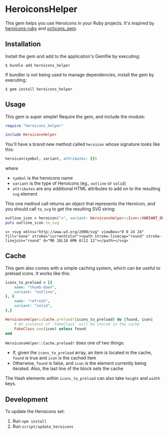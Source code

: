 # HeroiconsHelper

This gem helps you use Heroicons in your Ruby projects. It's inspired by [heroicons-ruby](https://github.com/chunlea/heroicons-ruby) and [octicons_gem](https://github.com/primer/octicons/tree/main/lib/octicons_gem).

## Installation

Install the gem and add to the application's Gemfile by executing:

    $ bundle add heroicons_helper

If bundler is not being used to manage dependencies, install the gem by executing:

    $ gem install heroicons_helper

## Usage

This gem is super simple! Require the gem, and include the module:

```ruby
require "heroicons_helper"

include HeroiconsHelper
```

You'll have a brand new method called `heroicon` whose signature looks like this:

```ruby
heroicon(symbol, variant, attributes: {})
```

where

* `symbol` is the heroicons name
* `variant` is the type of Heroicons (eg., `outline` or `solid`)
* `attributes` are any additional HTML attributes to add on to the resulting `svg` element

This one method call returns an object that represents the Heroicon, and you should call `to_svg` to get the resulting SVG string:

```ruby
outline_icon = heroicon("x", variant: HeroiconsHelper::Icon::VARIANT_OUTLINE)
puts outline_icon.to_svg
```
```
=> <svg xmlns="http://www.w3.org/2000/svg" viewBox="0 0 24 24" fill="none" stroke="currentColor"><path stroke-linecap="round" stroke-linejoin="round" d="M6 18L18 6M6 6l12 12"></path></svg>
```

## Cache

This gem also comes with a simple caching system, which can be useful to preload icons. It works like this:

``` ruby
icons_to_preload = [{
    name: "thumb-down",
    variant: "outline",
}, {
    name: "refresh",
    variant: "solid",
},]

HeroiconsHelper::Cache.preload!(icons_to_preload) do |found, icon|
    # An instance of `FakeClass` will be stored in the cache
    FakeClass.new(icon) unless found
end
```

`HeroiconsHelper::Cache.preload!` does one of two things:

* If, given the `icons_to_preload` array, an item is located in the cache, `found` is true and `icon` is the cached item
* Otherwise, `found` is false, and `icon` is the element currently being iterated. Also, the last line of the block sets the cache

The Hash elements within `icons_to_preload` can also take `height` and `width` keys.

## Development

To update the Heroicons set:

1. Run `npm install`
2. Run `script/update_heroicons`

